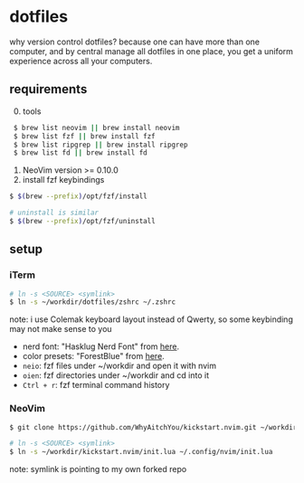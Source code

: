 # dotfiles
why version control dotfiles? because one can have more than one computer,
and by central manage all dotfiles in one place, you get a uniform experience
across all your computers.

## requirements
0. tools
  ```bash
   $ brew list neovim || brew install neovim
   $ brew list fzf || brew install fzf
   $ brew list ripgrep || brew install ripgrep
   $ brew list fd || brew install fd
   ```
1. NeoVim version >= 0.10.0
2. install fzf keybindings
  ```bash
  $ $(brew --prefix)/opt/fzf/install

  # uninstall is similar
  $ $(brew --prefix)/opt/fzf/uninstall
  ```

## setup

### iTerm

```bash
# ln -s <SOURCE> <symlink>
$ ln -s ~/workdir/dotfiles/zshrc ~/.zshrc
```
note: i use Colemak keyboard layout instead of Qwerty, so some keybinding may not make sense to you

- nerd font: "Hasklug Nerd Font" from [here](https://www.nerdfonts.com/font-downloads).
- color presets: "ForestBlue" from [here](https://github.com/olkinn/forest-blue-iTerm).
- `neio`: fzf files under ~/workdir and open it with nvim
- `oien`: fzf directories under ~/workdir and cd into it
- `Ctrl + r`: fzf terminal command history

### NeoVim

```bash
$ git clone https://github.com/WhyAitchYou/kickstart.nvim.git ~/workdir/kickstart.nvim

# ln -s <SOURCE> <symlink>
$ ln -s ~/workdir/kickstart.nvim/init.lua ~/.config/nvim/init.lua
```
note: symlink is pointing to my own forked repo

